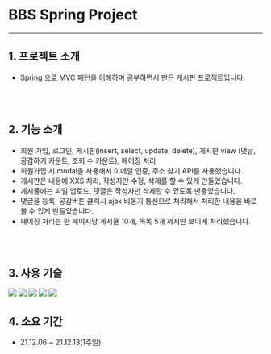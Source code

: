 # BBS Spring Project
---

## 1. 프로젝트 소개

- Spring 으로 MVC 패턴을 이해하며 공부하면서 만든 게시판 프로젝트입니다.

<br/><br/>
## 2. 기능 소개

- 회원 가입, 로그인, 게시판(insert, select, update, delete), 게시판 view (댓글, 공감하기 카운트, 조회 수 카운트), 페이징 처리
- 회원가입 시 modal을 사용해서 이메일 인증, 주소 찾기 API를 사용했습니다.
- 게시판은 내용에 XXS 처리, 작성자만 수정, 삭제를 할 수 있게 만들었습니다.
- 게시물에는 파일 업로드, 댓글은 작성자만 삭제할 수 있도록 만들었습니다.
- 댓글을 등록, 공감버튼 클릭시 ajax 비동기 통신으로 처리해서 처리한 내용을 바로 볼 수 있게 만들었습니다.
- 페이징 처리는 한 페이지당 게시물 10개, 목록 5개  까지만 보이게 처리했습니다.

<br/><br/>
## 3. 사용 기술

<img src="[https://img.shields.io/badge/Java-007396?style=flat-square&logo=Java&logoColor=white](https://img.shields.io/badge/Java-007396?style=flat-square&logo=Java&logoColor=white)"/> <img src="[https://img.shields.io/badge/Spring-6DB33F?style=flat-square&logo=Spring&logoColor=white](https://img.shields.io/badge/Spring-6DB33F?style=flat-square&logo=Spring&logoColor=white)"/> <img src="[https://img.shields.io/badge/MySQL-4479A1?style=flat-square&logo=MySQL&logoColor=white](https://img.shields.io/badge/MySQL-4479A1?style=flat-square&logo=MySQL&logoColor=white)"/> <img src="[https://img.shields.io/badge/JavaScript-F7DF1E?style=flat-square&logo=JavaScript&logoColor=white](https://img.shields.io/badge/JavaScript-F7DF1E?style=flat-square&logo=JavaScript&logoColor=white)"/> <img src="[https://img.shields.io/badge/jQuery-0769AD?style=flat-square&logo=jQuery&logoColor=white](https://img.shields.io/badge/jQuery-0769AD?style=flat-square&logo=jQuery&logoColor=white)"/>




## 4. 소요 기간

- 21.12.06 ~ 21.12.13(1주일)
